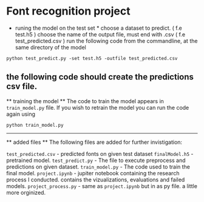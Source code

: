 # Font recognition project

* runing the model on the test set *
choose a dataset to predict. ( f.e test.h5 )
choose the name  of the output file, must end with .csv ( f.e test_predicted.csv )
run the following code from the commandline, at the same directory of the model

```
python test_predict.py -set test.h5 -outfile test_predicted.csv
```

the following code should create the predictions csv file.
---

** training the model **
The code to train the model appears in `train_model.py` file.
If you wish to retrain the model you can run the code again using

```
python train_model.py
```
---
** added files **
The following files are added for further invistigation:

`test_predicted.csv` - predicted fonts on given test dataset
`finalModel.h5` 	 - pretrained model.
`test_predict.py`	 - The file to execute preprocess and predictions on given dataset.
`train_model.py` 	 - The code used to train the final model.
`project.ipynb` 	 - jupiter notebook containing the research process I conducted. contains the vizualizations, evaluations and failed models.
`project_process.py` - same as `project.ipynb` but in as py file. a little more orginized.

